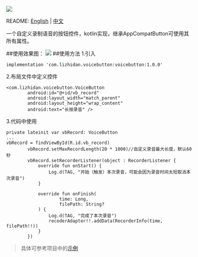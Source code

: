 ﻿![](https://upload-images.jianshu.io/upload_images/20262249-7fcb9c3a8b5a1c78.png?imageMogr2/auto-orient/strip%7CimageView2/2/w/1240)

README: [English](https://github.com/Yintianchou/VoiceButton/blob/master/README.md) | [中文](https://github.com/Yintianchou/VoiceButton/blob/master/README-zh.md)

一个自定义录制语音的按钮控件，kotlin实现，继承AppCompatButton可使用其所有属性。

##使用效果图：
![](https://upload-images.jianshu.io/upload_images/20262249-dddbe7911fb6e387.gif?imageMogr2/auto-orient/strip)
##使用方法
1.引入
```
implementation 'com.lizhidan.voicebutton:voicebutton:1.0.0'
```
2.布局文件中定义控件
```
<com.lizhidan.voicebutton.VoiceButton
        android:id="@+id/vb_record"
        android:layout_width="match_parent"
        android:layout_height="wrap_content"
        android:text="长按录音" />
```
3.代码中使用
```
private lateinit var vbRecord: VoiceButton
...
vbRecord = findViewById(R.id.vb_record)
        vbRecord.setMaxRecordLength(20 * 1000)//自定义录音最大长度，默认60秒
        vbRecord.setRecorderListener(object : RecorderListener {
            override fun onStart() {
                Log.d(TAG, "开始（触发）本次录音，可能会因为录音时间太短取消本次录音")
            }

            override fun onFinish(
                    time: Long,
                    filePath: String?
            ) {
                Log.d(TAG, "完成了本次录音")
                recoderAdapter!!.addData(RecorderInfo(time, filePath!!))
            }
        })
```
>具体可参考项目中的[示例](https://github.com/Yintianchou/VoiceButton/tree/master/app/src/main/java/com/lizhidan/voicebuttondemo)